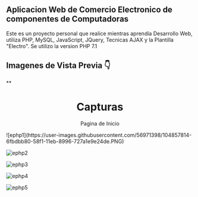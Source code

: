 

## Aplicacion Web de Comercio Electronico de componentes de Computadoras
Este es un proyecto personal que realice mientras aprendía Desarrollo Web, utiliza PHP, MySQL, JavaScript, JQuery, Tecnicas AJAX y la Plantilla "Electro".
Se utilizo la version PHP 7.1 

## Imagenes de Vista Previa 👇


**

<h1 align="center"> Capturas</h1>
<p align="center"> Pagina de Inicio</p>
![ephp1](https://user-images.githubusercontent.com/56971398/104857814-6fbdbb80-58f1-11eb-8996-727a1e9e24de.PNG)


![ephp2](https://user-images.githubusercontent.com/56971398/104857885-dfcc4180-58f1-11eb-8a62-a709bf9048ee.PNG)


![ephp3](https://user-images.githubusercontent.com/56971398/104857894-eeb2f400-58f1-11eb-96fa-4ad6f81e029b.PNG)


![ephp4](https://user-images.githubusercontent.com/56971398/104857902-f8d4f280-58f1-11eb-8990-f67b14cd6554.PNG)

![ephp5](https://user-images.githubusercontent.com/56971398/104857914-038f8780-58f2-11eb-846c-db1b1b3c8cf9.PNG)


